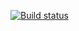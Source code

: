 [![Build status](https://ci.appveyor.com/api/projects/status/et58iwcaj92ky02u?svg=true)](https://ci.appveyor.com/project/Ulia95/bdd2-lpdm3)